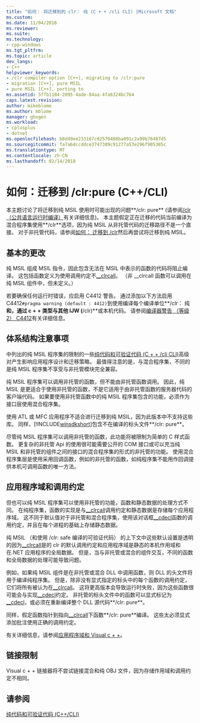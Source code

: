 ```yaml
---
title: "如何： 将迁移到的 clr： 纯 (C + + /cli CLI) |Microsoft 文档"
ms.custom: 
ms.date: 11/04/2016
ms.reviewer: 
ms.suite: 
ms.technology:
- cpp-windows
ms.tgt_pltfrm: 
ms.topic: article
dev_langs:
- C++
helpviewer_keywords:
- /clr compiler option [C++], migrating to /clr:pure
- migration [C++], pure MSIL
- pure MSIL [C++], porting to
ms.assetid: 5ffb1184-2095-4ade-84aa-4fa6324bc764
caps.latest.revision: 
author: mikeblome
ms.author: mblome
manager: ghogen
ms.workload:
- cplusplus
- dotnet
ms.openlocfilehash: b8d49ee233167c02570408ba091c2a99b78487d5
ms.sourcegitcommit: fa7a6dccddce3747389c91277a53e296f905305c
ms.translationtype: MT
ms.contentlocale: zh-CN
ms.lasthandoff: 02/14/2018
---
```

# <a name="how-to-migrate-to-clrpure-ccli"></a>如何：迁移到 /clr:pure (C++/CLI)
本主题讨论了将迁移到纯 MSIL 使用时可能出现的问题**/clr: pure** (请参阅[/clr （公共语言运行时编译）](../build/reference/clr-common-language-runtime-compilation.md)有关详细信息)。 本主题假定正在迁移的代码当前编译为混合程序集使用**/clr**选项，因为纯 MSIL 从非托管代码的迁移路径不是一个直接。 对于非托管代码，请参阅[如何： 迁移到 /clr](../dotnet/how-to-migrate-to-clr.md)然后再尝试将迁移到纯 MSIL。  
  
## <a name="basic-changes"></a>基本的更改  
 纯 MSIL 组成 MSIL 指令，因此包含无法在 MSIL 中表示的函数的代码将阻止编译。 这包括函数定义为使用调用约定不[__clrcall](../cpp/clrcall.md)。 （非 __clrcall 函数可以调用在纯 MSIL 组件中，但未定义。）  
  
 若要确保任何运行时错误，应启用 C4412 警告。 通过添加以下方法启用 C4412`#pragma warning (default : 4412)`到使用编译每个编译单位**/clr： 纯**和，通过 c + + 类型与其他 IJW (**/clr)**或本机代码。 请参阅[编译器警告 （等级 2） C4412](../error-messages/compiler-warnings/compiler-warning-level-2-c4412.md)有关详细信息。  
  
## <a name="architectural-considerations"></a>体系结构注意事项  
 中列出的纯 MSIL 程序集的限制的一些[纯代码和可验证代码 (C + + /cli CLI)](../dotnet/pure-and-verifiable-code-cpp-cli.md)高级对产生影响应用程序设计和迁移策略。 最值得注意的是，与混合程序集，不同的是纯 MSIL 程序集不享受与非托管模块完全兼容。  
  
 纯 MSIL 程序集可以调用非托管的函数，但不能由非托管函数调用。 因此，纯 MSIL 是更适合于使用非托管的函数，不是它适用于由非托管函数的服务器代码的客户端代码。 如果要使用非托管函数中的纯 MSIL 程序集包含的功能，必须作为接口层使用混合程序集。  
  
 使用 ATL 或 MFC 应用程序不适合进行迁移到纯 MSIL，因为此版本中不支持这些库。 同样，[!INCLUDE[winsdkshort](../atl-mfc-shared/reference/includes/winsdkshort_md.md)]包含不在编译的标头文件**/clr: pure**。  
  
 尽管纯 MSIL 程序集可以调用非托管的函数，此功能将被限制为简单的 C 样式函数。 更复杂的非托管 Api 的使用很可能需要公开的 COM 接口或可以充当纯 MSIL 和非托管的组件之间的接口的混合程序集的形式的非托管的功能。 使用混合程序集层是使用采用回调函数，例如的非托管的函数，如纯程序集不能用作回调提供本机可调用函数的唯一方法。  
  
## <a name="application-domains-and-calling-conventions"></a>应用程序域和调用约定  
 但也可以纯 MSIL 程序集可以使用非托管的功能，函数和静态数据的处理方式不同。 在纯程序集，函数的实现是与[__clrcall](../cpp/clrcall.md)调用约定和静态数据是存储每个应用程序域。 这不同于默认值对于非托管和混合程序集，使用该对话框[__cdecl](../cpp/cdecl.md)函数的调用约定，并且在每个进程的基础上存储静态数据。  
  
 纯 MSIL （和使用 /clr: safe 编译的可验证代码） 的上下文中这些默认设置是透明的因为[__clrcall](../cpp/clrcall.md)是的 clr 的默认调用约定和应用程序域是静态的本机作用域和在.NET 应用程序的全局数据。 但是，当与非托管或混合的组件交互，不同的函数和全局数据的处理可能导致问题。  
  
 例如，如果纯 MSIL 组件是在非托管或混合 DLL 中调用函数，则 DLL 的头文件将用于编译纯程序集。 但是，除非没有显式指定的标头中的每个函数的调用约定，它们将所有被认为在[__clrcall](../cpp/clrcall.md)。 这将更高版本会导致运行时失败，因为这些函数很可能会与实现[__cdecl](../cpp/cdecl.md)约定。 非托管的标头文件中的函数可以显式标记为[__cdecl](../cpp/cdecl.md)，或必须在重新编译整个 DLL 源代码**/clr: pure**。  
  
 同样，假定函数指针到指向[__clrcall](../cpp/clrcall.md)下函数**/clr: pure**编译。 这些太必须显式添加批注使用正确的调用约定。  
  
 有关详细信息，请参阅[应用程序域和 Visual c + +](../dotnet/application-domains-and-visual-cpp.md)。  
  
## <a name="linking-limitations"></a>链接限制  
 Visual c + + 链接器将不尝试链接混合和纯 OBJ 文件，因为存储作用域和调用约定不相同。  
  
## <a name="see-also"></a>请参阅  
 [纯代码和可验证代码 (C++/CLI)](../dotnet/pure-and-verifiable-code-cpp-cli.md)